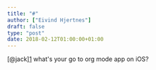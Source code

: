 ```yaml
---
title: "#"
author: ["Eivind Hjertnes"]
draft: false
type: "post"
date: 2018-02-12T01:00:00+01:00
---
```


[@jack][1](https://micro.blog/jack) what's your go to org mode app on
iOS?
